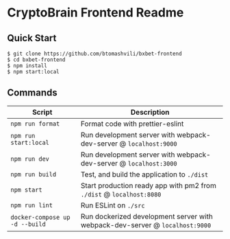 
# CryptoBrain Frontend Readme

Quick Start
-----------

```shell
$ git clone https://github.com/btomashvili/bxbet-frontend
$ cd bxbet-frontend
$ npm install
$ npm start:local
```

Commands
--------

|Script|Description|
|---|---|
|`npm run format`| Format code with prettier-eslint |
|`npm run start:local`| Run development server with webpack-dev-server @ `localhost:9000`|
|`npm run dev`| Run development server with webpack-dev-server @ `localhost:3000`|
|`npm run build`| Test, and build the application to `./dist`|
|`npm start`| Start production ready app with pm2 from `./dist` @ `localhost:8080`|
|`npm run lint`| Run ESLint on `./src`|
|`docker-compose up -d --build`| Run dockerized development server with webpack-dev-server @ `localhost:9000`|
